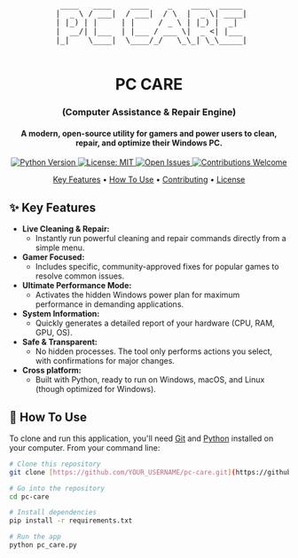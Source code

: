 <div align="center">
<pre>
  ____   ____    ____    _    ____  _____ 
 |  _ \ / ___|  / ___|  / \  |  _ \| ____|
 | |_) | |     | |     / _ \ | |_) |  _|  
 |  __/| |___  | |___ / ___ \|  _ <| |___ 
 |_|    \____|  \____/_/   \_\_| \_\_____|
                                                                                  
</pre>
  <h1>PC CARE</h1>
  <h3>(Computer Assistance & Repair Engine)</h3>
</div>
<h4 align="center">A modern, open-source utility for gamers and power users to clean, repair, and optimize their Windows PC.</h4>

<p align="center">
  <a href="https://www.python.org/">
    <img src="https://img.shields.io/badge/python-3.7+-blue.svg" alt="Python Version">
  </a>
  <a href="https://github.com/thatguyblaze/pc-care/blob/main/LICENSE">
    <img src="https://img.shields.io/badge/License-MIT-yellow.svg" alt="License: MIT">
  </a>
  <a href="https://github.com/thatguyblaze/pc-care/issues">
    <img src="https://img.shields.io/github/issues/YOUR_USERNAME/pc-care" alt="Open Issues">
  </a>
  <a href="https://github.com/thatguyblaze/pc-care/graphs/contributors">
    <img src="https://img.shields.io/badge/contributions-welcome-brightgreen.svg?style=flat" alt="Contributions Welcome">
  </a>
</p>

<p align="center">
  <a href="#-key-features">Key Features</a> •
  <a href="#-how-to-use">How To Use</a> •
  <a href="#-contributing">Contributing</a> •
  <a href="#-license">License</a>
</p>

## ✨ Key Features

-   **Live Cleaning & Repair:**
    -   Instantly run powerful cleaning and repair commands directly from a simple menu.
-   **Gamer Focused:**
    -   Includes specific, community-approved fixes for popular games to resolve common issues.
-   **Ultimate Performance Mode:**
    -   Activates the hidden Windows power plan for maximum performance in demanding applications.
-   **System Information:**
    -   Quickly generates a detailed report of your hardware (CPU, RAM, GPU, OS).
-   **Safe & Transparent:**
    -   No hidden processes. The tool only performs actions you select, with confirmations for major changes.
-   **Cross platform:**
    -   Built with Python, ready to run on Windows, macOS, and Linux (though optimized for Windows).

## 🚀 How To Use

To clone and run this application, you'll need [Git](https://git-scm.com) and [Python](https://www.python.org/downloads/) installed on your computer. From your command line:

```bash
# Clone this repository
git clone [https://github.com/YOUR_USERNAME/pc-care.git](https://github.com/YOUR_USERNAME/pc-care.git)

# Go into the repository
cd pc-care

# Install dependencies
pip install -r requirements.txt

# Run the app
python pc_care.py
